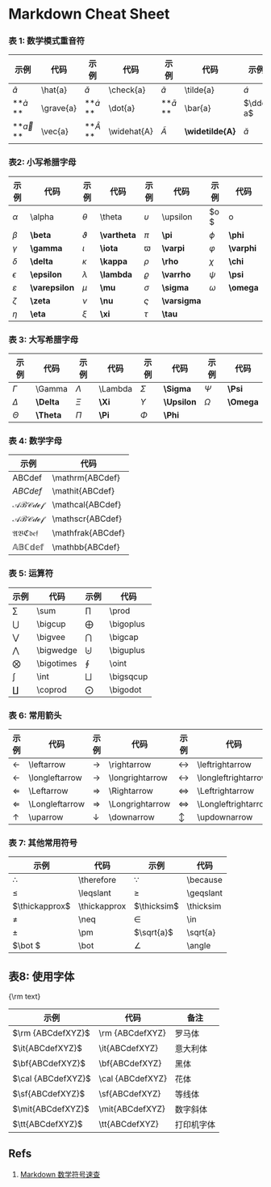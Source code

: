 # Markdown Cheat Sheet

### 表 1: 数学模式重音符

| 示例 | 代码 | 示例 | 代码 | 示例 | 代码 | 示例 | 代码 |
| - | - | - | - | - | - | - | - |
| $\hat {a}$ | \hat{a} | $\check{a}$ | \check{a} | $\tilde{a}$ | \tilde{a} | $\acute{a}$ | \acute{a} |
| **$\grave{a}$ ** | \grave{a} | **$\dot {a}$ **    | \dot{a}     | **$\bar{a}$ **  | \bar{a} | $\ddot a$ | **\ddot{a}**  |
| **$\vec {a}$ **  | \vec{a} | **$\widehat{A}$ ** | \widehat{A} | $\widetilde{A}$ | **\widetilde{A}** | $\breve a$  | **\breve{a}** |

### 表2: 小写希腊字母

|示例|代码|示例|代码|示例|代码|示例|代码|
|-|-|-|-|-|-|-|-|
| $\alpha$ | \alpha | $\theta$ | \theta | $\upsilon$ | \upsilon | $o $ | o |
| $\beta$ | **\beta** | $\vartheta$ | **\vartheta** | $\pi$ | **\pi** | $\phi$   | **\phi** |
| $\gamma$ | **\gamma** | $\iota$ | **\iota** | $\varpi$ | **\varpi** | $\varphi$ | **\varphi** |
| $\delta$ | **\delta** | $\kappa$ | **\kappa** | $\rho$ | **\rho** | $\chi$ | **\chi** |
| $\epsilon$ | **\epsilon** | $\lambda$ | **\lambda** | $\varrho$ | **\varrho** | $\psi$ | **\psi** |
| $\varepsilon$ | **\varepsilon** | $\mu$ | **\mu** | $\sigma$ | **\sigma** | $\omega$ | **\omega** |
| $\zeta$ | **\zeta** | $\nu$ | **\nu** | $\varsigma$ | **\varsigma** |  | |
| $\eta$ | **\eta** | $\xi$ | **\xi** | $\tau$ | **\tau** | | |

### 表 3: 大写希腊字母
| 示例 |代码 |示例|代码|示例|代码|示例|代码|
| - | - | - | - | - | - | - | - |
| $\Gamma$ | \Gamma | $\Lambda$ | \Lambda | $\Sigma$ | **\Sigma** | $\Psi$ | **\Psi** |
| $\Delta$ | **\Delta** |$\Xi$ | **\Xi** | $\Upsilon$ | **\Upsilon** | $\Omega$ | **\Omega** |
| $\Theta$ | **\Theta** | $\Pi$ | **\Pi** | $\Phi$ | **\Phi** | | |

### 表 4: 数学字母

| 示例 | 代码 |
| - | - |
| $\mathrm {ABCdef}$ | \mathrm{ABCdef} |
| $\mathit {ABCdef}$ | \mathit{ABCdef} |
| $\mathcal {ABCdef}$ | \mathcal{ABCdef} |
| $\mathscr {ABCdef}$ | \mathscr{ABCdef} |
| $\mathfrak {ABCdef}$ | \mathfrak{ABCdef} |
| $\mathbb{ABCdef}$ | \mathbb{ABCdef} |

### 表 5: 运算符

| 示例 | 代码 | 示例 | 代码 |
| - | - | - | - |
| $\sum$ | \sum | $\prod$ | \prod |
| $\bigcup$ | \bigcup | $\bigoplus$ | \bigoplus |
| $\bigvee$ | \bigvee | $\bigcap$ | \bigcap|
| $\bigwedge$ | \bigwedge  | $\biguplus$ | \biguplus |
| $\bigotimes$ | \bigotimes | $\oint$ | \oint |
| $\int$ | \int | $\bigsqcup$ | \bigsqcup |
| $\coprod$ | \coprod | $\bigodot$ | \bigodot  |

### 表 6: 常用箭头

| 示例 | 代码 | 示例 | 代码 | 示例 | 代码 |
| - | - | - | - | - | - |
| $\leftarrow$ | \leftarrow | $\rightarrow$ | \rightarrow | $\leftrightarrow$ | \leftrightarrow |
| $\longleftarrow$ | \longleftarrow | $\longrightarrow$ | \longrightarrow | $\longleftrightarrow$  | \longleftrightarrow |
| $\Leftarrow$ | \Leftarrow | $\Rightarrow$ | \Rightarrow | $\Leftrightarrow$ | \Leftrightarrow |
| $\Longleftarrow$ | \Longleftarrow | $\Longrightarrow$ | \Longrightarrow | $\Longleftrightarrow$ | \Longleftrightarrow |
| $\uparrow$ | \uparrow | $\downarrow$ | \downarrow | $\updownarrow$ | \updownarrow |

### 表 7: 其他常用符号

| 示例 | 代码 | 示例 | 代码 |
| - | - | - | - |
|$\therefore$ | \therefore | $\because$ | \because  |
| $\leqslant$ | \leqslant | $\geqslant$ | \geqslant |
| $\thickapprox$ | \thickapprox | $\thicksim$ | \thicksim |
| $\neq$ | \neq | $\in$ | \in |
| $\pm$   | \pm | $\sqrt{a}$ | \sqrt{a} |
| $\bot $ | \bot | $\angle$ | \angle |

## 表8: 使用字体

{\rm text}

| 示例 | 代码 | 备注 |
| - | - | - |
| $\rm {ABCdefXYZ}$  | \rm {ABCdefXYZ}  | 罗马体 |
| $\it{ABCdefXYZ}$   | \it{ABCdefXYZ}   | 意大利体 |
| $\bf{ABCdefXYZ}$   | \bf{ABCdefXYZ}   | 黑体 |
| $\cal {ABCdefXYZ}$ | \cal {ABCdefXYZ} | 花体 |
| $\sf{ABCdefXYZ}$   | \sf{ABCdefXYZ}   | 等线体 |
| $\mit{ABCdefXYZ}$  | \mit{ABCdefXYZ}  | 数字斜体 |
| $\tt{ABCdefXYZ}$   | \tt{ABCdefXYZ}   | 打印机字体 |

## Refs

1. [Markdown 数学符号速查](https://www.cnblogs.com/blog4ljy/p/9066624.html)


